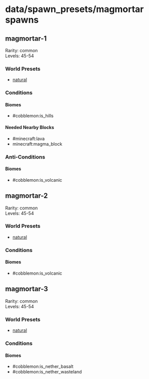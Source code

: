 # data/spawn_presets/magmortar spawns  
  
## magmortar-1  
Rarity: common  
Levels: 45-54  
  
### World Presets  
* [natural](/data/world_presets/natural.md)  
  
### Conditions  
  
#### Biomes  
  * #cobblemon:is_hills
  
  
#### Needed Nearby Blocks  
  * #minecraft:lava
  * minecraft:magma_block
  
  
### Anti-Conditions  
  
#### Biomes  
  * #cobblemon:is_volcanic
  
  
## magmortar-2  
Rarity: common  
Levels: 45-54  
  
### World Presets  
* [natural](/data/world_presets/natural.md)  
  
### Conditions  
  
#### Biomes  
  * #cobblemon:is_volcanic
  
  
## magmortar-3  
Rarity: common  
Levels: 45-54  
  
### World Presets  
* [natural](/data/world_presets/natural.md)  
  
### Conditions  
  
#### Biomes  
  * #cobblemon:is_nether_basalt
  * #cobblemon:is_nether_wasteland
  
